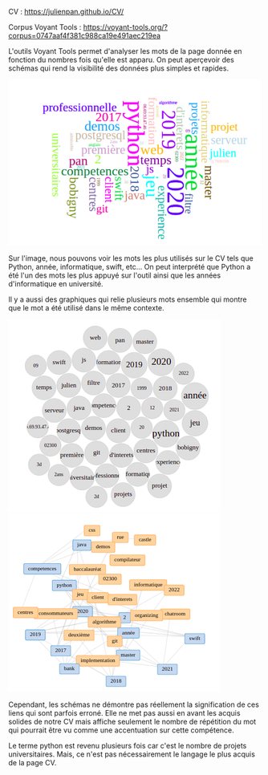 CV                  : https://julienpan.github.io/CV/

Corpus Voyant Tools : https://voyant-tools.org/?corpus=0747aaf4f381c988ca19e491aec219ea



L'outils Voyant Tools permet d'analyser les mots de la page donnée en fonction du nombres fois qu'elle est apparu. On peut aperçevoir des schémas qui rend la visibilité des données plus simples et rapides.

![vt_mot](https://github.com/samszo/M1_INFO_20-21/blob/main/julienpan/images/vt_mot.png)

Sur l'image, nous pouvons voir les mots les plus utilisés sur le CV tels que Python, année, informatique, swift, etc... On peut interprété que Python a été l'un des mots les plus appuyé sur l'outil ainsi que les années d'informatique en université.

Il y a aussi des graphiques qui relie plusieurs mots ensemble qui montre que le mot a été utilisé dans le même contexte.

![grappedetermes](https://github.com/samszo/M1_INFO_20-21/blob/main/julienpan/images/grappedetermes.png)
![liens](https://github.com/samszo/M1_INFO_20-21/blob/main/julienpan/images/liens.png)

Cependant, les schémas ne démontre pas réellement la signification de ces liens qui sont parfois erroné. Elle ne met pas aussi en avant les acquis solides de notre CV mais affiche seulement le nombre de répétition du mot qui pourrait être vu comme une accentuation sur cette compétence.

Le terme python est revenu plusieurs fois car c'est le  nombre de projets universitaires. Mais, ce n'est pas nécessairement le langage le plus acquis de la page CV.
